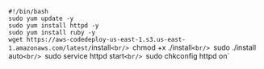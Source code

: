 `#!/bin/bash`<br/>
`sudo yum update -y`<br/>
`sudo yum install httpd -y`<br/>
`sudo yum install ruby -y`<br/>
`wget https://aws-codedeploy-us-east-1.s3.us-east-1.amazonaws.com/latest/`install`<br/>
`chmod +x ./install`<br/>
`sudo ./install auto`<br/>
`sudo service httpd start`<br/>
`sudo chkconfig httpd on`<br/>
